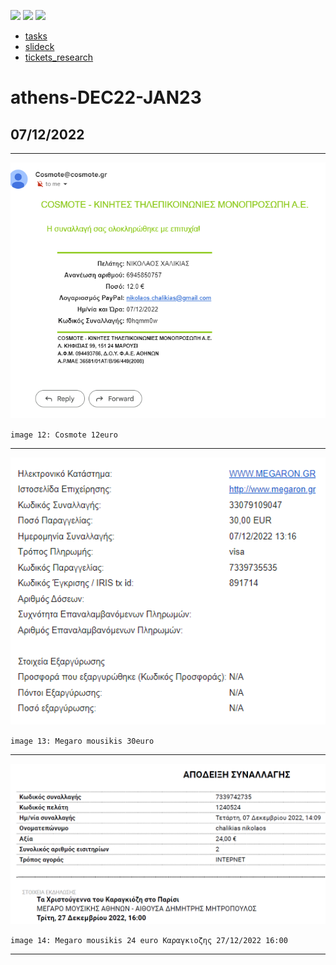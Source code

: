 [![](https://img.shields.io/badge/organization-nikoschalikias-blue.svg)](https://github.com/nikoschalikias) 
[![](https://img.shields.io/badge/remote-CORK--DUB--ZRH--ATH--DEC22--JAN23-green.svg)](https://github.com/nikoschalikias/CORK-DUB-ZRH-ATH-DEC22-JAN23) 
[![](https://img.shields.io/badge/local-F:\prj\travel\CORK--DUB--ZRH--ATH--DEC22--JAN23-orange.svg)]() 


* [tasks](tasks.md)
* [slideck](slideck.md)
* [tickets_research](tickets_research.md)


# athens-DEC22-JAN23


## 07/12/2022 

----

<p align="center">
<img
src="img/12.PNG"
width = 600
/>
</p>

`image 12: Cosmote 12euro `

----

<p align="center">
<img
src="img/13.PNG"
width = 600
/>
</p>

`image 13: Megaro mousikis 30euro `

----

<p align="center">
<img
src="img/14.PNG"
width = 600
/>
</p>

`image 14: Megaro mousikis 24 euro Καραγκιοζης 27/12/2022 16:00 `

----